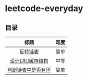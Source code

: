 # leetcode-everyday

## 目录

| 标题 | 难度 |
|:--------:|:--------:|
| [反转链表](https://github.com/ericluj/leetcode-everyday/tree/main/leetcode/reverse-linked-list) | 简单                                             
| [设计LRU缓存结构](https://github.com/ericluj/leetcode-everyday/tree/main/leetcode/lru) | 中等 
| [判断链表中是否有环](https://github.com/ericluj/leetcode-everyday/tree/main/leetcode/has-cycle) | 简单 